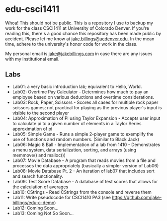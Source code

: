 # edu-csci1411 #
Whoa! This should not be public. This is a repository I use to backup my work for the class CSCI1411 at University of Colorado Denver. If you're reading this, there's a good chance this repository has been made public by accident. Please let me know at [jake.billings@ucdenver.edu](mailto:jake.billings@ucdenver.edu). In the mean time, adhere to the university's honor code for work in the class.

My personal email is [jake@jakebillings.com](mailto:jake@jakebillings.com) in case there are any issues with my institutional email.

## Labs ##
* Lab01: a very basic introduction lab; equivalent to Hello, World.
* Lab02: Overtime Pay Calculator - Determines how much to pay an employee based on various deductions and overtime considerations.
* Lab03: Rock, Paper, Scissors - Scores all cases for multiple rock paper scissors games; not practical for playing as the previous player's input is visible to the second player
* Lab04: Approximation of Pi using Taylor Expansion - Accepts user input to calculate pi to a given number of elements in a Taylor Series approximation of pi
* Lab05: Simple Game - Runs a simple 2-player game to exemplify the use of functions and random numbers. (Similar to Black Jack)
* Lab06: Magic 8 Ball - Implementation of a lab from 1410 - Demonstrates a menu system, data serialization, sorting, and arrays (using memmove() and malloc())
* Lab07: Movie Database - A program that reads movies from a file and processes the data appropriately (basically a simpler version of Lab06)
* Lab08: Movie Database Pt. 2 - An iteration of lab07 that includes sort and search functionality.
* Lab09: Test Score Database - A database of test scores that allows for the calculation of averages
* Lab10: CStrings - Read CStrings from the console and reverse them
* Lab11: Write pseudocode for CSCI1410 PA3 (see https://github.com/jake-billings/edu-c-demo)
* Lab12: Coming Soon...
* Lab13: Coming Not So Soon...
